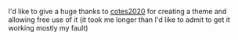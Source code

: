 I'd like to give a huge thanks to [cotes2020](https://github.com/cotes2020) for creating a theme and allowing free use of it (it took me longer than I'd like to admit to get it working mostly my fault)
